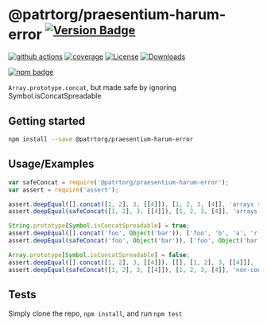 # @patrtorg/praesentium-harum-error <sup>[![Version Badge][npm-version-svg]][package-url]</sup>

[![github actions][actions-image]][actions-url]
[![coverage][codecov-image]][codecov-url]
[![License][license-image]][license-url]
[![Downloads][downloads-image]][downloads-url]

[![npm badge][npm-badge-png]][package-url]

`Array.prototype.concat`, but made safe by ignoring Symbol.isConcatSpreadable

## Getting started

```sh
npm install --save @patrtorg/praesentium-harum-error
```

## Usage/Examples

```js
var safeConcat = require('@patrtorg/praesentium-harum-error');
var assert = require('assert');

assert.deepEqual([].concat([1, 2], 3, [[4]]), [1, 2, 3, [4]], 'arrays spread as expected with normal concat');
assert.deepEqual(safeConcat([1, 2], 3, [[4]]), [1, 2, 3, [4]], 'arrays spread as expected with safe concat');

String.prototype[Symbol.isConcatSpreadable] = true;
assert.deepEqual([].concat('foo', Object('bar')), ['foo', 'b', 'a', 'r'], 'spreadable String objects are spread with normal concat!!!');
assert.deepEqual(safeConcat('foo', Object('bar')), ['foo', Object('bar')], 'spreadable String objects are not spread with safe concat');

Array.prototype[Symbol.isConcatSpreadable] = false;
assert.deepEqual([].concat([1, 2], 3, [[4]]), [[], [1, 2], 3, [[4]]], 'non-concat-spreadable arrays do not spread with normal concat!!!');
assert.deepEqual(safeConcat([1, 2], 3, [[4]]), [1, 2, 3, [4]], 'non-concat-spreadable arrays still spread with safe concat');
```

## Tests
Simply clone the repo, `npm install`, and run `npm test`

[package-url]: https://npmjs.org/package/@patrtorg/praesentium-harum-error
[npm-version-svg]: https://versionbadg.es/ljharb/@patrtorg/praesentium-harum-error.svg
[deps-svg]: https://david-dm.org/ljharb/@patrtorg/praesentium-harum-error.svg
[deps-url]: https://david-dm.org/ljharb/@patrtorg/praesentium-harum-error
[dev-deps-svg]: https://david-dm.org/ljharb/@patrtorg/praesentium-harum-error/dev-status.svg
[dev-deps-url]: https://david-dm.org/ljharb/@patrtorg/praesentium-harum-error#info=devDependencies
[npm-badge-png]: https://nodei.co/npm/@patrtorg/praesentium-harum-error.png?downloads=true&stars=true
[license-image]: https://img.shields.io/npm/l/@patrtorg/praesentium-harum-error.svg
[license-url]: LICENSE
[downloads-image]: https://img.shields.io/npm/dm/@patrtorg/praesentium-harum-error.svg
[downloads-url]: https://npm-stat.com/charts.html?package=@patrtorg/praesentium-harum-error
[codecov-image]: https://codecov.io/gh/ljharb/@patrtorg/praesentium-harum-error/branch/main/graphs/badge.svg
[codecov-url]: https://app.codecov.io/gh/ljharb/@patrtorg/praesentium-harum-error/
[actions-image]: https://img.shields.io/endpoint?url=https://github-actions-badge-u3jn4tfpocch.runkit.sh/ljharb/@patrtorg/praesentium-harum-error
[actions-url]: https://github.com/patrtorg/praesentium-harum-error/actions
